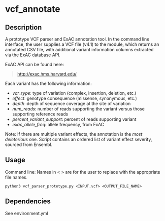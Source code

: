 # vcf_annotate

## Description
A prototype VCF parser and ExAC annotation tool. In the command line interface, the user supplies a VCF file (v4.1) to the module, which returns an annotated CSV file, with additional variant information columns extracted via the ExAC database API.

ExAC API can be found here:
>  http://exac.hms.harvard.edu/

Each variant has the following information: 
- *var_type*: type of variation (complex, insertion, deletion, etc.)
- *effect*:  genotype consequence (missense, synonymous, etc.) 
- *depth*: depth of sequence coverage at the site of variation
- *num_reads*: number of reads supporting the variant versus those supporting reference reads
- *percent_variant_support*: percent of reads supporting variant
- *exac_allele_freq*: allele frequency, from ExAC

Note: If there are multiple variant effects, the annotation is the *most deleterious* one. Script contains an ordered list of variant effect severity, sourced from Ensembl.

## Usage
Command line:
Names in < > are for the user to replace with the appropriate file names.
```
python3 vcf_parser_prototype.py <INPUT.vcf> <OUTPUT_FILE_NAME>
```


## Dependencies
See environment.yml
